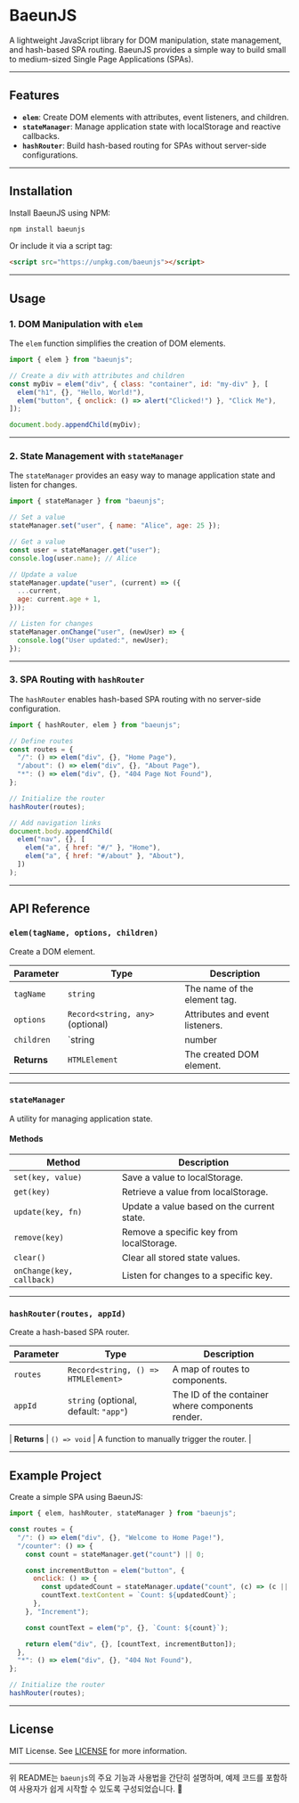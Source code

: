 # BaeunJS

A lightweight JavaScript library for DOM manipulation, state management, and hash-based SPA routing. BaeunJS provides a simple way to build small to medium-sized Single Page Applications (SPAs).

---

## Features

- **`elem`**: Create DOM elements with attributes, event listeners, and children.
- **`stateManager`**: Manage application state with localStorage and reactive callbacks.
- **`hashRouter`**: Build hash-based routing for SPAs without server-side configurations.

---

## Installation

Install BaeunJS using NPM:

```bash
npm install baeunjs
```

Or include it via a script tag:

```html
<script src="https://unpkg.com/baeunjs"></script>
```

---

## Usage

### 1. DOM Manipulation with `elem`

The `elem` function simplifies the creation of DOM elements.

```javascript
import { elem } from "baeunjs";

// Create a div with attributes and children
const myDiv = elem("div", { class: "container", id: "my-div" }, [
  elem("h1", {}, "Hello, World!"),
  elem("button", { onclick: () => alert("Clicked!") }, "Click Me"),
]);

document.body.appendChild(myDiv);
```

---

### 2. State Management with `stateManager`

The `stateManager` provides an easy way to manage application state and listen for changes.

```javascript
import { stateManager } from "baeunjs";

// Set a value
stateManager.set("user", { name: "Alice", age: 25 });

// Get a value
const user = stateManager.get("user");
console.log(user.name); // Alice

// Update a value
stateManager.update("user", (current) => ({
  ...current,
  age: current.age + 1,
}));

// Listen for changes
stateManager.onChange("user", (newUser) => {
  console.log("User updated:", newUser);
});
```

---

### 3. SPA Routing with `hashRouter`

The `hashRouter` enables hash-based SPA routing with no server-side configuration.

```javascript
import { hashRouter, elem } from "baeunjs";

// Define routes
const routes = {
  "/": () => elem("div", {}, "Home Page"),
  "/about": () => elem("div", {}, "About Page"),
  "*": () => elem("div", {}, "404 Page Not Found"),
};

// Initialize the router
hashRouter(routes);

// Add navigation links
document.body.appendChild(
  elem("nav", {}, [
    elem("a", { href: "#/" }, "Home"),
    elem("a", { href: "#/about" }, "About"),
  ])
);
```

---

## API Reference

### `elem(tagName, options, children)`

Create a DOM element.

| Parameter    | Type                                | Description                          |
|--------------|-------------------------------------|--------------------------------------|
| `tagName`    | `string`                            | The name of the element tag.         |
| `options`    | `Record<string, any>` (optional)    | Attributes and event listeners.      |
| `children`   | `string | number | HTMLElement[]`  | Children elements or text content.  |
| **Returns**  | `HTMLElement`                      | The created DOM element.             |

---

### `stateManager`

A utility for managing application state.

#### Methods

| Method           | Description                                     |
|-------------------|-------------------------------------------------|
| `set(key, value)` | Save a value to localStorage.                   |
| `get(key)`        | Retrieve a value from localStorage.             |
| `update(key, fn)` | Update a value based on the current state.      |
| `remove(key)`     | Remove a specific key from localStorage.        |
| `clear()`         | Clear all stored state values.                  |
| `onChange(key, callback)` | Listen for changes to a specific key.  |

---

### `hashRouter(routes, appId)`

Create a hash-based SPA router.

| Parameter  | Type                                | Description                                       |
|------------|-------------------------------------|---------------------------------------------------|
| `routes`   | `Record<string, () => HTMLElement>`| A map of routes to components.                   |
| `appId`    | `string` (optional, default: `"app"`)| The ID of the container where components render. |

| **Returns** | `() => void` | A function to manually trigger the router. |

---

## Example Project

Create a simple SPA using BaeunJS:

```javascript
import { elem, hashRouter, stateManager } from "baeunjs";

const routes = {
  "/": () => elem("div", {}, "Welcome to Home Page!"),
  "/counter": () => {
    const count = stateManager.get("count") || 0;

    const incrementButton = elem("button", {
      onclick: () => {
        const updatedCount = stateManager.update("count", (c) => (c || 0) + 1);
        countText.textContent = `Count: ${updatedCount}`;
      },
    }, "Increment");

    const countText = elem("p", {}, `Count: ${count}`);

    return elem("div", {}, [countText, incrementButton]);
  },
  "*": () => elem("div", {}, "404 Not Found"),
};

// Initialize the router
hashRouter(routes);
```

---

## License

MIT License. See [LICENSE](LICENSE) for more information.

---

위 README는 `baeunjs`의 주요 기능과 사용법을 간단히 설명하며, 예제 코드를 포함하여 사용자가 쉽게 시작할 수 있도록 구성되었습니다. 🎉